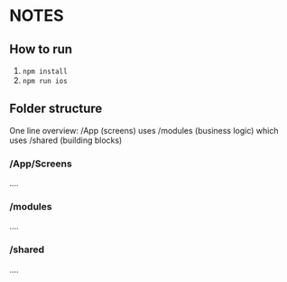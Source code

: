# NOTES

## How to run
1. `npm install`
2. `npm run ios`

## Folder structure
One line overview: /App (screens) uses /modules (business logic) which uses /shared (building blocks)

### /App/Screens
....

### /modules
....

### /shared
....
